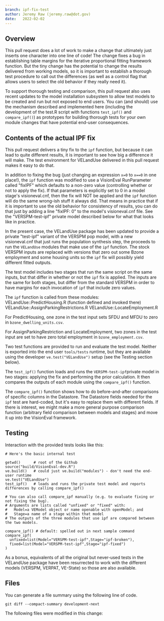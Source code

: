 ```yaml
---
branch: ipf-fix-test
author: Jeremy Raw (jeremy.raw@dot.gov)
date:   2022-02-02
---
```


## Overview

This pull request does a lot of work to make a change that ultimately just inserts one character
into one line of code! The change fixes a bug in establishing table margins for the iterative
proportional fitting framework function. But the tiny change has the potential to change the results
delivered from working models, so it is important to establish a thorough test procedure to call out
the differences (as well as a control flag that allows users to select the old behavior if they
really need it).

To support thorough testing and comparison, this pull request also uses recent updates to the model
installation subsystem to allow test models to be created and run but not exposed to end users. You
can (and should) use the mechanism described and implemented here (including the development of the
test.R script with functions `test_ipf()` and `compare_ipf()`) as prototypes for building thorough
tests for your own module changes that have potential end-user consequences.

## Contents of the actual IPF fix

This pull request delivers a tiny fix to the `ipf` function, but because it can lead to quite
different results, it is important to see how big a difference it will make. The test environment
for VELandUse delivered in this pull request makes it easy to do that.

In addition to fixing the bug (just changing an expression `x=0` to `x==0` in one place!), the `ipf`
function was modified to use a VisionEval RunParameter called "fixIPF" which defaults to a non-zero
value (controlling whether or not to apply the fix). If that parameters is explicitly set to 0 in a
model stage's visioneval.cnf, then the fix will NOT be applied and the `ipf` function will do the
same wrong-ish stuff it always did. That means in practice that if it is important to use the old
behavior for consistency of results, you can do that just by adding a line "fixIPF: 0" to the
model's visioneval.cnf file. See the "VERSPM-test-ipf" private model described below for what that
looks like in practice.

In the present case, the VELandUse package has been updated to provide a private "test-ipf" variant
of the VERSPM pop model, with a new visioneval.cnf that just runs the population synthesis step, the
proceeds to run the `VELandUse` modules that make use of the `ipf` function. The stock VERSPM inputs
are replaced with versions that zero out some Bzone employment and some housing units so the `ipf`
fix will possibly yield different fitted outputs.

The test model includes two stages that run the same script on the same inputs, but that differ in
whether or not the `ipf` fix is applied. The inputs are the same for both stages, but differ from
the standard VERSPM in order to have margins for each invocation of `ipf` that include zero values.

The `ipf` function is called from these modules:
  VELandUse::PredictHousing.R (function defined and invoked there)
  VELandUse::AssignParkingRestrictions.R
  VELandUse::LocateEmployment.R

For PredictHousing, one zone in the test input sets SFDU and MFDU to zero in `bzone_dwelling_units.csv`.

For AssignParkingRestriction and LocateEmployment, two zones in the test input are set to have zero
total employment in `bzone_employment.csv`.

Two test functions are provided to run and evaluate the test model. Neither is exported into the end
user `tools/tests` runtime, but they are available using the developer `ve.test("VELandUse")` setup
(see the Testing section below).

The `test_ipf()` function loads and runs the `VERSPM-test-ipf`private model in two stages: applying
the fix and performing the prior calculation. It then compares the outputs of each module using the
`compare_ipf()` function.

The `compare_ipf()` function shows how to do before-and-after comparisons of specific columns in the
Datastore. The Datastore fields needed for the `ipf` test are hard-coded, but it's easy to replace
them with different fields. If there is interest, we might make a more general purpose comparison
function (arbitrary field comparison between models and stages) and move it up into the VisionEval
framework.

## Testing

Interaction with the provided tests looks like this:

```
# Here's the basic internal test

getwd()      # root of the Github
source("build/VisionEval-dev.R")
ve.build()   # could just ve.build("modules") - don't need the end-user runtime
ve.test("VELandUse")
test_ipf()   # loads and runs the private test model and reports differences by calling compare_ipf()

# You can also call compare_ipf manually (e.g. to evaluate fixing or not fixing the bug).
# Arguments are lists called "unfixed" or "fixed" with:
#   Model=a VEModel object or name openable with openModel; and
#   Stage=a name of a stage within that model
# The outputs of the three modules that use ipf are compared between the two models.

compare_ipf() # default: spelled out in next sample command
compare_ipf(
  unfixed=list(Model="VERSPM-test-ipf",Stage="ipf-broken"),
  fixed=list(Model="VERSPM-test-ipf",Stage="ipf-fixed")
)
```

As a bonus, equivalents of all the original but never-used tests in the VELandUse package have been
resurrected to work with the different models (VERSPM, VERPAT, VE-State) so those are also available.

## Files

You can generate a file summary using the following line of code.

```
git diff --compact-summary development-next
```

The following files were modified in this change:
```
```
